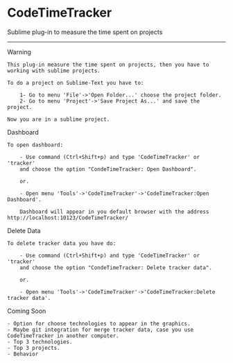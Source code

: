 # CodeTimeTracker
Sublime plug-in to measure the time spent on projects

--------------------------------------------------------------

Warning

    This plug-in measure the time spent on projects, then you have to working with sublime projects.

    To do a project on Sublime-Text you have to:

        1- Go to menu 'File'->'Open Folder...' choose the project folder.
        2- Go to menu 'Project'->'Save Project As...' and save the project.

    Now you are in a sublime project.

Dashboard

    To open dashboard:

        - Use command (Ctrl+Shift+p) and type 'CodeTimeTracker' or 'tracker'
        and choose the option "CondeTimeTracker: Open Dashboard".

        or.

        - Open menu 'Tools'->'CodeTimeTracker'->'CodeTimeTracker:Open Dashboard'.

        Dashboard will appear in you default browser with the address http://localhost:10123/CodeTimeTracker/

Delete Data

    To delete tracker data you have do:

        - Use command (Ctrl+Shift+p) and type 'CodeTimeTracker' or 'tracker'
        and choose the option "CondeTimeTracker: Delete tracker data".

        or.

        - Open menu 'Tools'->'CodeTimeTracker'->'CodeTimeTracker:Delete tracker data'.

Coming Soon

    - Option for choose technologies to appear in the graphics.
    - Maybe git integration for merge tracker data, case you use CodeTimeTracker in another computer.
    - Top 3 technologies.
    - Top 3 projects.
    - Behavior